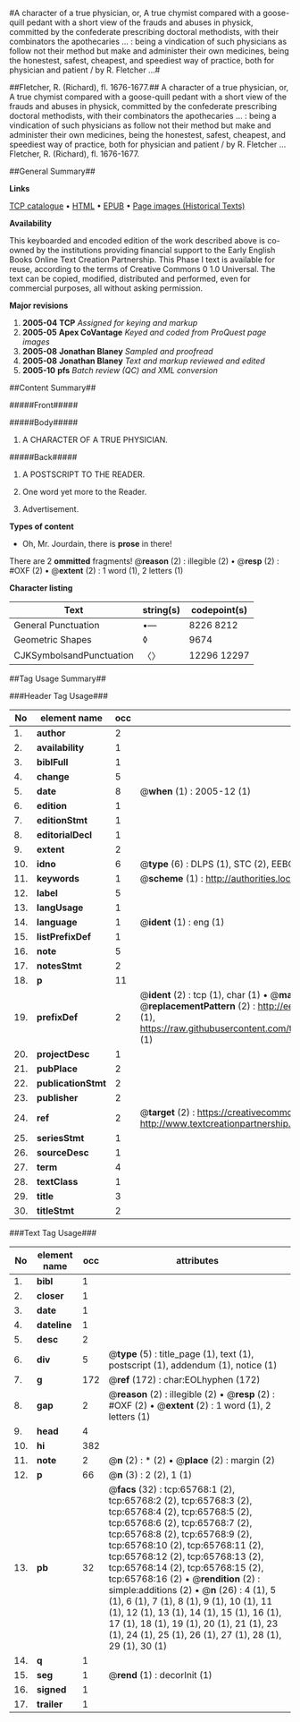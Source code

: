 #A character of a true physician, or, A true chymist compared with a goose-quill pedant with a short view of the frauds and abuses in physick, committed by the confederate prescribing doctoral methodists, with their combinators the apothecaries ... : being a vindication of such physicians as follow not their method but make and administer their own medicines, being the honestest, safest, cheapest, and speediest way of practice, both for physician and patient / by R. Fletcher ...#

##Fletcher, R. (Richard), fl. 1676-1677.##
A character of a true physician, or, A true chymist compared with a goose-quill pedant with a short view of the frauds and abuses in physick, committed by the confederate prescribing doctoral methodists, with their combinators the apothecaries ... : being a vindication of such physicians as follow not their method but make and administer their own medicines, being the honestest, safest, cheapest, and speediest way of practice, both for physician and patient / by R. Fletcher ...
Fletcher, R. (Richard), fl. 1676-1677.

##General Summary##

**Links**

[TCP catalogue](http://www.ota.ox.ac.uk/tcp/)  • 
[HTML](http://tei.it.ox.ac.uk/tcp/Texts-HTML/free/A39/A39814.html)  • 
[EPUB](http://tei.it.ox.ac.uk/tcp/Texts-EPUB/free/A39/A39814.epub) • 
[Page images (Historical Texts)](https://data.historicaltexts.jisc.ac.uk/view?pubId=eebo-12685861e&pageId=eebo-12685861e-65768-1)

**Availability**

This keyboarded and encoded edition of the
	       work described above is co-owned by the institutions
	       providing financial support to the Early English Books
	       Online Text Creation Partnership. This Phase I text is
	       available for reuse, according to the terms of Creative
	       Commons 0 1.0 Universal. The text can be copied,
	       modified, distributed and performed, even for
	       commercial purposes, all without asking permission.

**Major revisions**

1. __2005-04__ __TCP__ *Assigned for keying and markup*
1. __2005-05__ __Apex CoVantage__ *Keyed and coded from ProQuest page images*
1. __2005-08__ __Jonathan Blaney__ *Sampled and proofread*
1. __2005-08__ __Jonathan Blaney__ *Text and markup reviewed and edited*
1. __2005-10__ __pfs__ *Batch review (QC) and XML conversion*

##Content Summary##

#####Front#####

#####Body#####

1. A CHARACTER OF A TRUE PHYSICIAN.

#####Back#####

1. A POSTSCRIPT TO THE READER.

1. One word yet more to the Reader.

1. Advertisement.

**Types of content**

  * Oh, Mr. Jourdain, there is **prose** in there!

There are 2 **ommitted** fragments! 
 @__reason__ (2) : illegible (2)  •  @__resp__ (2) : #OXF (2)  •  @__extent__ (2) : 1 word (1), 2 letters (1)

**Character listing**


|Text|string(s)|codepoint(s)|
|---|---|---|
|General Punctuation|•—|8226 8212|
|Geometric Shapes|◊|9674|
|CJKSymbolsandPunctuation|〈〉|12296 12297|

##Tag Usage Summary##

###Header Tag Usage###

|No|element name|occ|attributes|
|---|---|---|---|
|1.|__author__|2||
|2.|__availability__|1||
|3.|__biblFull__|1||
|4.|__change__|5||
|5.|__date__|8| @__when__ (1) : 2005-12 (1)|
|6.|__edition__|1||
|7.|__editionStmt__|1||
|8.|__editorialDecl__|1||
|9.|__extent__|2||
|10.|__idno__|6| @__type__ (6) : DLPS (1), STC (2), EEBO-CITATION (1), OCLC (1), VID (1)|
|11.|__keywords__|1| @__scheme__ (1) : http://authorities.loc.gov/ (1)|
|12.|__label__|5||
|13.|__langUsage__|1||
|14.|__language__|1| @__ident__ (1) : eng (1)|
|15.|__listPrefixDef__|1||
|16.|__note__|5||
|17.|__notesStmt__|2||
|18.|__p__|11||
|19.|__prefixDef__|2| @__ident__ (2) : tcp (1), char (1)  •  @__matchPattern__ (2) : ([0-9\-]+):([0-9IVX]+) (1), (.+) (1)  •  @__replacementPattern__ (2) : http://eebo.chadwyck.com/downloadtiff?vid=$1&page=$2 (1), https://raw.githubusercontent.com/textcreationpartnership/Texts/master/tcpchars.xml#$1 (1)|
|20.|__projectDesc__|1||
|21.|__pubPlace__|2||
|22.|__publicationStmt__|2||
|23.|__publisher__|2||
|24.|__ref__|2| @__target__ (2) : https://creativecommons.org/publicdomain/zero/1.0/ (1), http://www.textcreationpartnership.org/docs/. (1)|
|25.|__seriesStmt__|1||
|26.|__sourceDesc__|1||
|27.|__term__|4||
|28.|__textClass__|1||
|29.|__title__|3||
|30.|__titleStmt__|2||


###Text Tag Usage###

|No|element name|occ|attributes|
|---|---|---|---|
|1.|__bibl__|1||
|2.|__closer__|1||
|3.|__date__|1||
|4.|__dateline__|1||
|5.|__desc__|2||
|6.|__div__|5| @__type__ (5) : title_page (1), text (1), postscript (1), addendum (1), notice (1)|
|7.|__g__|172| @__ref__ (172) : char:EOLhyphen (172)|
|8.|__gap__|2| @__reason__ (2) : illegible (2)  •  @__resp__ (2) : #OXF (2)  •  @__extent__ (2) : 1 word (1), 2 letters (1)|
|9.|__head__|4||
|10.|__hi__|382||
|11.|__note__|2| @__n__ (2) : * (2)  •  @__place__ (2) : margin (2)|
|12.|__p__|66| @__n__ (3) : 2 (2), 1 (1)|
|13.|__pb__|32| @__facs__ (32) : tcp:65768:1 (2), tcp:65768:2 (2), tcp:65768:3 (2), tcp:65768:4 (2), tcp:65768:5 (2), tcp:65768:6 (2), tcp:65768:7 (2), tcp:65768:8 (2), tcp:65768:9 (2), tcp:65768:10 (2), tcp:65768:11 (2), tcp:65768:12 (2), tcp:65768:13 (2), tcp:65768:14 (2), tcp:65768:15 (2), tcp:65768:16 (2)  •  @__rendition__ (2) : simple:additions (2)  •  @__n__ (26) : 4 (1), 5 (1), 6 (1), 7 (1), 8 (1), 9 (1), 10 (1), 11 (1), 12 (1), 13 (1), 14 (1), 15 (1), 16 (1), 17 (1), 18 (1), 19 (1), 20 (1), 21 (1), 23 (1), 24 (1), 25 (1), 26 (1), 27 (1), 28 (1), 29 (1), 30 (1)|
|14.|__q__|1||
|15.|__seg__|1| @__rend__ (1) : decorInit (1)|
|16.|__signed__|1||
|17.|__trailer__|1||
